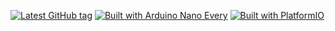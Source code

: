 [![Latest GitHub tag](https://img.shields.io/github/v/tag/eigenein/one-wire-to-ntc?logo=github)](https://github.com/eigenein/one-wire-to-ntc/releases)
[![Built with Arduino Nano Every](https://img.shields.io/badge/Arduino-Nano%20Every-green?logo=arduino)](https://www.arduino.cc/en/Guide/NANOEvery)
[![Built with PlatformIO](https://img.shields.io/badge/Built%20with%20♥-PlatformIO-blue)](https://platformio.org/)

